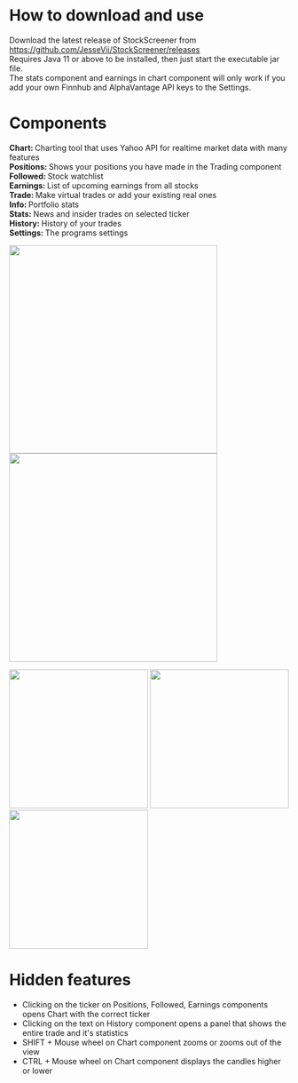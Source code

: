# How to download and use
Download the latest release of StockScreener from https://github.com/JesseVii/StockScreener/releases <br>
Requires Java 11 or above to be installed, then just start the executable jar file. <br>
The stats component and earnings in chart component will only work if you add your own Finnhub and AlphaVantage API keys to the Settings. <br>

# Components
<b>Chart: </b>Charting tool that uses Yahoo API for realtime market data with many features <br>
<b>Positions: </b>Shows your positions you have made in the Trading component <br>
<b>Followed: </b>Stock watchlist <br>
<b>Earnings: </b>List of upcoming earnings from all stocks <br>
<b>Trade: </b>Make virtual trades or add your existing real ones <br>
<b>Info: </b>Portfolio stats <br>
<b>Stats: </b>News and insider trades on selected ticker <br>
<b>History: </b>History of your trades <br>
<b>Settings: </b>The programs settings <br>

<p float="center">
  <img src="https://user-images.githubusercontent.com/96830417/219729691-a33ad4f7-e2e6-4469-8e58-8023d2085cf2.png" width="375"/>
  <img src="https://user-images.githubusercontent.com/96830417/219729701-1e22270b-2915-432f-bda2-970cb5bbf8dc.png" width="375"/> 
</p>

<p float="center">
  <img src="https://user-images.githubusercontent.com/96830417/219729676-ca26c48a-cbaa-48e0-9ed2-7c235eb8aec3.png" width="250"/>
  <img src="https://user-images.githubusercontent.com/96830417/219729685-2e74c784-a861-4c28-8067-1842a45a5724.png" width="250"/> 
  <img src="https://user-images.githubusercontent.com/96830417/219729688-2e6ee8c8-84eb-4760-af19-733b2c8011e2.png" width="250"/>
</p>

# Hidden features
- Clicking on the ticker on Positions, Followed, Earnings components opens Chart with the correct ticker
- Clicking on the text on History component opens a panel that shows the entire trade and it's statistics
- SHIFT + Mouse wheel on Chart component zooms or zooms out of the view
- CTRL + Mouse wheel on Chart component displays the candles higher or lower
